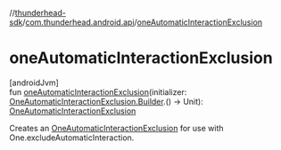 //[thunderhead-sdk](../../index.md)/[com.thunderhead.android.api](index.md)/[oneAutomaticInteractionExclusion](one-automatic-interaction-exclusion.md)

# oneAutomaticInteractionExclusion

[androidJvm]\
fun [oneAutomaticInteractionExclusion](one-automatic-interaction-exclusion.md)(initializer: [OneAutomaticInteractionExclusion.Builder](../com.thunderhead.android.api.interactions/-one-automatic-interaction-exclusion/-builder/index.md).() -> Unit): [OneAutomaticInteractionExclusion](../com.thunderhead.android.api.interactions/-one-automatic-interaction-exclusion/index.md)

Creates an [OneAutomaticInteractionExclusion](../com.thunderhead.android.api.interactions/-one-automatic-interaction-exclusion/index.md) for use with One.excludeAutomaticInteraction.
